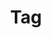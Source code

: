 ---
title: "Tag"
layout: tags
permalink: /categories//tags
author_profile: true
sidebar:
    nav: "docs"
---